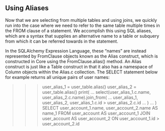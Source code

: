## Using Aliases
Now that we are selecting from multiple tables and using joins, we quickly run into the case where we need to refer to the same table multiple times in the FROM clause of a statement. We accomplish this using SQL aliases, which are a syntax that supplies an alternative name to a table or subquery from which it can be referred towards in the statement.

In the SQLAlchemy Expression Language, these “names” are instead represented by FromClause objects known as the Alias construct, which is constructed in Core using the FromClause.alias() method. An Alias construct is just like a Table construct in that it also has a namespace of Column objects within the Alias.c collection. The SELECT statement below for example returns all unique pairs of user names:

>>> user_alias_1 = user_table.alias()
>>> user_alias_2 = user_table.alias()
>>> print(
...     select(user_alias_1.c.name, user_alias_2.c.name).join_from(
...         user_alias_1, user_alias_2, user_alias_1.c.id > user_alias_2.c.id
...     )
... )
SELECT user_account_1.name, user_account_2.name AS name_1
FROM user_account AS user_account_1
JOIN user_account AS user_account_2 ON user_account_1.id > user_account_2.id
